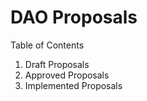 # DAO Proposals



Table of Contents

1. Draft Proposals
2. Approved Proposals
3. Implemented Proposals

